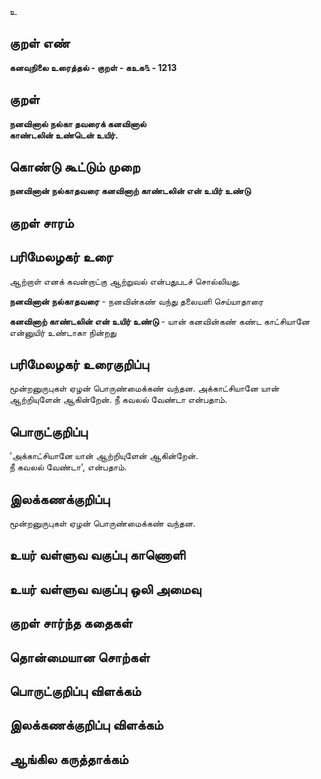 உ

## குறள் எண் 

**கனவுநிலை உரைத்தல் - குறள் - கஉக௩ - 1213**

## குறள் 

**நனவினால் நல்கா தவரைக் கனவினால்  
காண்டலின் உண்டென் உயிர்.**

## கொண்டு கூட்டும் முறை

**நனவினான் நல்காதவரை கனவினாற் காண்டலின் என் உயிர் உண்டு**

## குறள் சாரம் 


## பரிமேலழகர் உரை

ஆற்றாள் எனக் கவன்றாட்கு ஆற்றுவல் என்பதுபடச் சொல்லியது. 

**நனவினான் நல்காதவரை** - நனவின்கண் வந்து தலையளி செய்யாதாரை 

**கனவினாற் காண்டலின் என் உயிர் உண்டு** - யான் கனவின்கண் கண்ட காட்சியானே என்னுயிர் உண்டாகா நின்றது

## பரிமேலழகர் உரைகுறிப்பு   

மூன்றனுருபுகள் ஏழன் பொருண்மைக்கண் வந்தன. அக்காட்சியானே யான் ஆற்றியுளேன் ஆகின்றேன். நீ கவலல் வேண்டா என்பதாம்.

## பொருட்குறிப்பு 

'அக்காட்சியானே யான் ஆற்றியுளேன் ஆகின்றேன்.   
நீ கவலல் வேண்டா', என்பதாம்.

## இலக்கணக்குறிப்பு  

மூன்றனுருபுகள் ஏழன் பொருண்மைக்கண் வந்தன.

## உயர் வள்ளுவ வகுப்பு காணொளி


## உயர் வள்ளுவ வகுப்பு ஒலி அமைவு 

 
## குறள் சார்ந்த கதைகள் 


## தொன்மையான சொற்கள்


## பொருட்குறிப்பு விளக்கம்


## இலக்கணக்குறிப்பு விளக்கம்


## ஆங்கில கருத்தாக்கம் 


